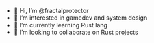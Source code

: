 - 👋 Hi, I’m @fractalprotector
- 👀 I’m interested in gamedev and system design
- 🌱 I’m currently learning Rust lang
- 💞️ I’m looking to collaborate on Rust projects

<!---
fractalprotector/fractalprotector is a ✨ special ✨ repository because its `README.md` (this file) appears on your GitHub profile.
You can click the Preview link to take a look at your changes.
--->
